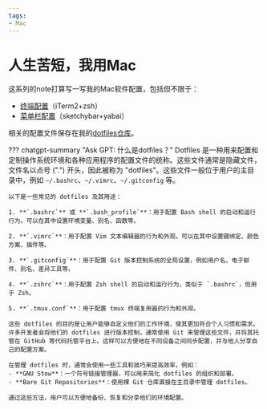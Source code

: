 ```yaml
---
tags:
- Mac
---
```


# 人生苦短，我用Mac

这系列的note打算写一写我的Mac软件配置，包括但不限于：

- [终端配置](./zsh)（iTerm2+zsh）
- [菜单栏配置](./sketchybar)（sketchybar+yabai）

相关的配置文件保存在我的[dotfiles仓库](https://github.com/AIboy996/dotfiles)。

??? chatgpt-summary "Ask GPT: 什么是dotfiles？"
    Dotfiles 是一种用来配置和定制操作系统环境和各种应用程序的配置文件的统称。这些文件通常是隐藏文件，文件名以点号 (".") 开头，因此被称为 "dotfiles"。这些文件一般位于用户的主目录中，例如 `~/.bashrc`、`~/.vimrc`、`~/.gitconfig` 等。

    以下是一些常见的 dotfiles 及其用途：

    1. **`.bashrc`** 或 **`.bash_profile`**：用于配置 Bash shell 的启动和运行行为。可以在其中设置环境变量、别名、函数等。

    2. **`.vimrc`**：用于配置 Vim 文本编辑器的行为和外观。可以在其中设置键绑定、颜色方案、插件等。

    3. **`.gitconfig`**：用于配置 Git 版本控制系统的全局设置，例如用户名、电子邮件、别名、差异工具等。

    4. **`.zshrc`**：用于配置 Zsh shell 的启动和运行行为，类似于 `.bashrc`，但用于 Zsh。

    5. **`.tmux.conf`**：用于配置 tmux 终端复用器的行为和外观。

    这些 dotfiles 的目的是让用户能够自定义他们的工作环境，使其更加符合个人习惯和需求。许多开发者会将他们的 dotfiles 进行版本控制，通常使用 Git 来管理这些文件，并将其托管在 GitHub 等代码托管平台上。这样可以方便地在不同设备之间同步配置，并与他人分享自己的配置方案。

    在管理 dotfiles 时，通常会使用一些工具和技巧来提高效率，例如：
    - **GNU Stow**：一个符号链接管理器，可以用来简化 dotfiles 的组织和部署。
    - **Bare Git Repositories**：使用裸 Git 仓库直接在主目录中管理 dotfiles。

    通过这些方法，用户可以方便地备份、恢复和分享他们的环境配置。